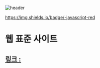 ![header](https://capsule-render.vercel.app/api?type=transparent&color=auto&height=50&text=웹%20표준%20사이트&fontAlign=15&fontSize=40)

https://img.shields.io/badge/-javascript-red
# 웹 표준 사이트
## [링크 : ](http://wotjr294.dothome.co.kr/web/index.html)

